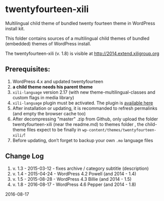 twentyfourteen-xili
===================

Multilingual child theme of bundled twenty fourteen theme in WordPress install kit.

This folder contains sources of a multilingual child themes of bundled (embedded) themes of WordPress install.

The twentyfourteen-xili (v. 1.8) is visible at http://2014.extend.xiligroup.org


## Prerequisites:

1. WordPress 4.x and updated twentyfourteen
1. **a child theme needs his parent theme**
1. `xili-language` version 2.17 (with new theme-multilingual-classes and custom flags in media library)
1. `xili-language` plugin must be activated. The plugin is [available here](http://wordpress.org/plugins/xili-language/)
1. After installation or updating, it is recommanded to refresh permalinks (and empty the browser cache too)
1. After decompressing "master" .zip from Github, only upload the folder twentyfourteen-xili (near the readme.md) to themes folder , the child-theme files expect to be finally in `wp-content/themes/twentyfourteen-xili/`!
1. Before updating, don’t forget to backup your own `.mo` language files

## Change Log
1. v. 1.3 - 2015-03-12 - fixes archive / category subtitle (description)
1. v. 1.4 - 2015-04-24 - WordPress 4.2 Powell (and 2014 - 1.4)
1. v. 1.5 - 2015-08-28 - WordPress 4.3 Billie (and 2014 - 1.5)
1. v. 1.8 - 2016-08-17 - WordPress 4.6 Pepper (and 2014 - 1.8)

2016-08-17